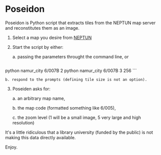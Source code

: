 Poseidon
========

Poseidon is Python script that extracts tiles from the NEPTUN map server and reconstitutes them as an image. 

1. Select a map you desire from [NEPTUN](http://neptun.unamur.be/items/browse?collection=30)
2. Start the script by either:

	a. passing the parameters throught the command line, or

	```
python namur_city 6/007B 2
python namur_city 6/007B 3 256
	```

	b. respond to the prompts (defining tile size is not an option).

3. Poseiden asks for:

	a. an arbitrary map name,

	b. the map code (formatted something like 6/005),
	
	c. the zoom level (1 will be a small image, 5 very large and high resolution)

It's a little ridiculous that a library university (funded by the public) is not making this data directly available.

Enjoy.
